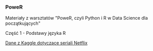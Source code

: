 ### PoweR
Materiały z warsztatów "PoweR, czyli Python i R w Data Science dla początkujących"

Część 1 - Podstawy języka R


[Dane z Kaggle dotyczące seriali Netflix](https://www.kaggle.com/shivamb/netflix-shows/data)